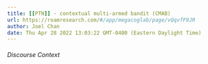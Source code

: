 ```yaml
---
title: [[PTN]] - contextual multi-armed bandit (CMAB)
url: https://roamresearch.com/#/app/megacoglab/page/vQqvfF9JR
author: Joel Chan
date: Thu Apr 28 2022 13:03:22 GMT-0400 (Eastern Daylight Time)
---
```




###### Discourse Context


